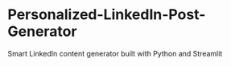 # Personalized-LinkedIn-Post-Generator
Smart LinkedIn content generator built with Python and Streamlit
